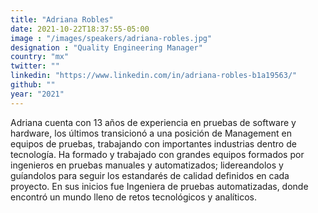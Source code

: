 ```yaml
---
title: "Adriana Robles"
date: 2021-10-22T18:37:55-05:00
image : "/images/speakers/adriana-robles.jpg"
designation : "Quality Engineering Manager"
country: "mx"
twitter: ""
linkedin: "https://www.linkedin.com/in/adriana-robles-b1a19563/"
github: ""
year: "2021"
---
```


Adriana cuenta con 13 años de experiencia en pruebas de software y hardware, los últimos transicionó a una posición de Management en equipos de pruebas, trabajando con importantes industrias dentro de tecnología. Ha formado y trabajado con grandes equipos formados por ingenieros en pruebas manuales y automatizados; lidereandolos y guíandolos para seguir los estandarés de calidad definidos en cada proyecto. En sus inicios fue Ingeniera de pruebas automatizadas, donde encontró un mundo lleno de retos tecnológicos y analíticos.


